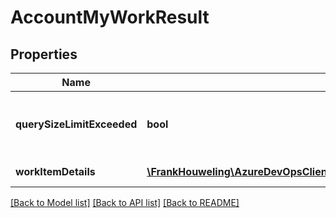 # AccountMyWorkResult

## Properties
Name | Type | Description | Notes
------------ | ------------- | ------------- | -------------
**querySizeLimitExceeded** | **bool** | True, when length of WorkItemDetails is same as the limit | [optional] 
**workItemDetails** | [**\FrankHouweling\AzureDevOpsClient\Wit\Model\AccountWorkWorkItemModel[]**](AccountWorkWorkItemModel.md) | WorkItem Details | [optional] 

[[Back to Model list]](../README.md#documentation-for-models) [[Back to API list]](../README.md#documentation-for-api-endpoints) [[Back to README]](../README.md)


